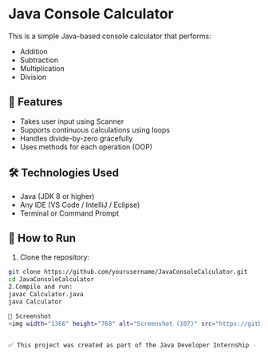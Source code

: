 # Java Console Calculator

This is a simple Java-based console calculator that performs:

- Addition
- Subtraction
- Multiplication
- Division

## 🔧 Features

- Takes user input using Scanner
- Supports continuous calculations using loops
- Handles divide-by-zero gracefully
- Uses methods for each operation (OOP)

## 🛠️ Technologies Used

- Java (JDK 8 or higher)
- Any IDE (VS Code / IntelliJ / Eclipse)
- Terminal or Command Prompt

## 🚀 How to Run

1. Clone the repository:
```bash
git clone https://github.com/yourusername/JavaConsoleCalculator.git
cd JavaConsoleCalculator
2.Compile and run:
javac Calculator.java
java Calculator

📸 Screenshot
<img width="1366" height="768" alt="Screenshot (107)" src="https://github.com/user-attachments/assets/3f4b1035-4b3d-4e07-b703-c5069738a788" />


✅ This project was created as part of the Java Developer Internship - Task 1.


